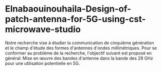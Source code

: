 # Elnabaouinouhaila-Design-of-patch-antenna-for-5G-using-cst-microwave-studio
Notre recherche vise à étudier la communication de cinquième génération et le champ d'étude des formes d'antennes d'ondes millimétriques. Pour se conformer au problème de la recherche, l'objectif suivant est proposé en général: Mise en œuvre des bandes d'antenne dans la bande des 28 GHz pour une utilisation potentielle en 5G.
